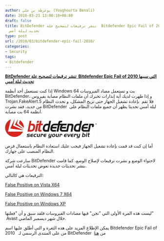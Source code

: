 ```yaml
---
author: يوغرطة بن علي (Youghourta Benali)
date: 2010-03-21 13:00:10+00:00
draft: false
title: BitDefender تنشر ترقيعات لتصحيح علة  Bitdefender Epic Fail of 2010 التي سببها
  تحديث ليلة أمس
type: post
url: /2010/03/bitdefender-epic-fail-2010/
categories:
- Security
tags:
- Bitdefender
---
```


[**BitDefender تنشر ترقيعات لتصحيح علة  Bitdefender Epic Fail of 2010 التي سببها تحديث ليلة أمس**](https://www.it-scoop.com/2010/03/bitdefender-%d8%aa%d9%86%d8%b4%d8%b1-%d8%aa%d8%b1%d9%82%d9%8a%d8%b9%d8%a7%d8%aa-%d9%84%d8%aa%d8%b5%d8%ad%d9%8a%d8%ad-%d8%b9%d9%84%d8%a9-bitdefender-epic-fail-of-2010-%d8%a7%d9%84%d8%aa%d9%8a-%d8%b3/https://www.it-scoop.com/2010/03/bitdefender-%d8%aa%d9%86%d8%b4%d8%b1-%d8%aa%d8%b1%d9%82%d9%8a%d8%b9%d8%a7%d8%aa-%d9%84%d8%aa%d8%b5%d8%ad%d9%8a%d8%ad-%d8%b9%d9%84%d8%a9-bitdefender-epic-fail-of-2010-%d8%a7%d9%84%d8%aa%d9%8a-%d8%b3/)


إذا كنت تستعمل أحد أنظمة Windows 64 بت و تستعمل مضاد الفيروسات BitDefender، و إذا ظهرت لديك أية إنذارات تخبرك أن ملفات النظام مصابة بفيروس Trojan.FakeAlert.5 فلا تقم  بإعادة تشغيل الجهاز حتى تزيح المشكل، و تحدث النظام من جديد، فقد نشرت BitDefender  ليلة أمس تحديثا يظهر أن جميع ملفات النظام على أنظمة 64 بت مصابة.


[![](bitdefender_logo_-300x64.jpg)
](https://www.it-scoop.com/2010/03/bitdefender-%d8%aa%d9%86%d8%b4%d8%b1-%d8%aa%d8%b1%d9%82%d9%8a%d8%b9%d8%a7%d8%aa-%d9%84%d8%aa%d8%b5%d8%ad%d9%8a%d8%ad-%d8%b9%d9%84%d8%a9-bitdefender-epic-fail-of-2010-%d8%a7%d9%84%d8%aa%d9%8a-%d8%b3/)


أما إن كنت قد قمت بإعادة تشغيل الجهاز فيجب عليك استعادة النظام باستعمال قرص النظام المنصب على جهازك.

سارعت شركة BitDefender لاحتواء الوضع و نشرت ترقيعات لإصلاح الوضع، كما قامت بنشر تحديثات جديدة تعوض تحديثات ليلة أمس.

الترقيعات هي كالتالي:

[False Positive on Vista X64](http://www.bitdefender.com/site/KnowledgeBase/consumer/#639)

[False Positive on Windows 7 X64](http://www.bitdefender.com/site/KnowledgeBase/consumer/#640)

[False Positive on Windows XP](http://www.bitdefender.com/site/KnowledgeBase/consumer/#641)

ليست هذه المرة الأولى التي "تجن" فيها مضادات الفيروسات فلقد سبق و أن "فعلتها"  Avast خلال شهر ديسمبر الماضي.

يمكن الإطلاع المزيد على هذه الثغرة و التي أطلق عليها اسم Bitdefender Epic Fail of 2010   من على المنتدى الرسمي لـ BitDefender  من [هنا](http://forum.bitdefender.com/index.php?showtopic=18759)
